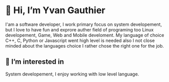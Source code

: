 # 👋 Hi, I’m Yvan Gauthier
I'am a software developer, I work primary focus on system developement, but I love to have fun and exprore auther field of programing too Linux developement, Game, Web and Mobile develoment. My language of 
choice C++, C, Python or Javascript went high level is needed also I not close minded about the languages choice I rather chose the right one for the job. 


## 👀 I’m interested in 
System developement, I enjoy working with low level language. 


<!---
yvngaut07/yvngaut07 is a ✨ special ✨ repository because its `README.md` (this file) appears on your GitHub profile.
You can click the Preview link to take a look at your changes.
--->
